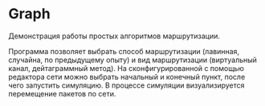 # Graph
Демонстрация работы простых алгоритмов маршрутизации.

Программа позволяет выбрать способ маршрутизации (лавинная, случайна, по предыдущему опыту) и вид маршрутизации (виртуальный канал, дейтаграммный метод). 
На сконфигурированной с помощью редактора сети можно выбрать начальный и конечный пункт, после чего запустить симуляцию. В процессе симуляции визуализируется
перемещение пакетов по сети.
